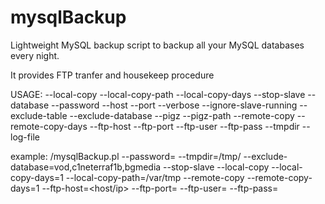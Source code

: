 # mysqlBackup

Lightweight MySQL backup script to backup all your MySQL databases every night.

It provides FTP tranfer and housekeep procedure

USAGE:
--local-copy
--local-copy-path
--local-copy-days
--stop-slave
--database
--password
--host
--port
--verbose
--ignore-slave-running
--exclude-table
--exclude-database
--pigz
--pigz-path
--remote-copy
--remote-copy-days
--ftp-host
--ftp-port
--ftp-user
--ftp-pass
--tmpdir
--log-file

example: /mysqlBackup.pl --password=<mysql root password> --tmpdir=/tmp/ --exclude-database=vod,c1neterraf1b,bgmedia --stop-slave --local-copy --local-copy-days=1 --local-copy-path=/var/tmp --remote-copy --remote-copy-days=1 --ftp-host=<host/ip> --ftp-port=<port> --ftp-user=<user> --ftp-pass=<password>

